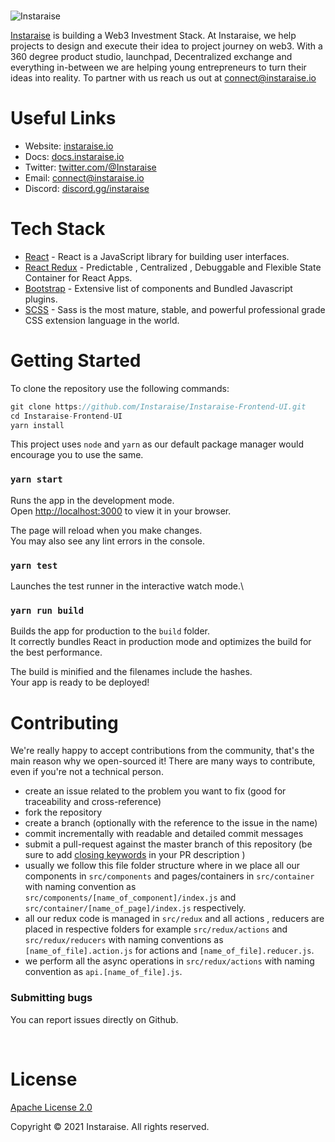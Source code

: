 <br/>

![Instaraise](https://lit-assets.s3.us-east-2.amazonaws.com/image/og_image.jpg)
<br/>

[Instaraise](https://instaraise.io/) is building a Web3 Investment Stack. At Instaraise, we help projects to design and execute their idea to project journey on web3. With a 360 degree product studio, launchpad, Decentralized exchange and everything in-between we are helping young entrepreneurs to turn their ideas into reality. To partner with us reach us out at [connect@instaraise.io](mailto:connect@instaraise.io)
<br/>

# Useful Links

-   Website: [instaraise.io](https://instaraise.io/)
-   Docs: [docs.instaraise.io](https://docs.instaraise.io)
-   Twitter: [twitter.com/@Instaraise](https://twitter.com/Instaraise)
-   Email: [connect@instaraise.io](mailto:connect@instaraise.io)
-   Discord: [discord.gg/instaraise](https://discord.gg/FCfyBSbCU5)
    <br/>

# Tech Stack

-   [React](http://reactjs.org) - React is a JavaScript library for building user interfaces.
-   [React Redux](https://react-redux.js.org) - Predictable , Centralized , Debuggable and Flexible State Container for React Apps.
-   [Bootstrap](http://getbootstrap.com/) - Extensive list of components and Bundled Javascript plugins.
-   [SCSS](https://sass-lang.com/) - Sass is the most mature, stable, and powerful professional grade CSS extension language in the world.
    <br/>

# Getting Started

To clone the repository use the following commands:

```js
git clone https://github.com/Instaraise/Instaraise-Frontend-UI.git
cd Instaraise-Frontend-UI
yarn install
```

This project uses `node` and `yarn` as our default package manager would encourage you to use the same.

### `yarn start`

Runs the app in the development mode.\
Open [http://localhost:3000](http://localhost:3000) to view it in your browser.

The page will reload when you make changes.\
You may also see any lint errors in the console.

### `yarn test`

Launches the test runner in the interactive watch mode.\

### `yarn run build`

Builds the app for production to the `build` folder.\
It correctly bundles React in production mode and optimizes the build for the best performance.

The build is minified and the filenames include the hashes.\
Your app is ready to be deployed!
<br/>

# Contributing

We're really happy to accept contributions from the community, that's the main reason why we open-sourced it! There are many ways to contribute, even if you're not a technical person.

-   create an issue related to the problem you want to fix (good for traceability and cross-reference)
-   fork the repository
-   create a branch (optionally with the reference to the issue in the name)
-   commit incrementally with readable and detailed commit messages
-   submit a pull-request against the master branch of this repository (be sure to add [closing keywords](https://docs.github.com/en/issues/tracking-your-work-with-issues/linking-a-pull-request-to-an-issue#linking-a-pull-request-to-an-issue-using-a-keyword) in your PR description )
-   usually we follow this file folder structure where in we place all our components in `src/components` and pages/containers in `src/container` with naming convention as `src/components/[name_of_component]/index.js` and `src/container/[name_of_page]/index.js` respectively.
-   all our redux code is managed in `src/redux` and all actions , reducers are placed in respective folders for example `src/redux/actions` and `src/redux/reducers` with naming conventions as `[name_of_file].action.js` for actions and `[name_of_file].reducer.js`.
-   we perform all the async operations in `src/redux/actions` with naming convention as `api.[name_of_file].js`.

### Submitting bugs

You can report issues directly on Github.

<br/>

# License

[Apache License 2.0](https://github.com/Instaraise/Instaraise-Frontend-UI/blob/master/LICENSE)

Copyright &copy; 2021 Instaraise. All rights reserved.
